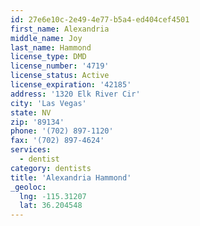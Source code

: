 ```yaml
---
id: 27e6e10c-2e49-4e77-b5a4-ed404cef4501
first_name: Alexandria
middle_name: Joy
last_name: Hammond
license_type: DMD
license_number: '4719'
license_status: Active
license_expiration: '42185'
address: '1320 Elk River Cir'
city: 'Las Vegas'
state: NV
zip: '89134'
phone: '(702) 897-1120'
fax: '(702) 897-4624'
services:
  - dentist
category: dentists
title: 'Alexandria Hammond'
_geoloc:
  lng: -115.31207
  lat: 36.204548
---
```

